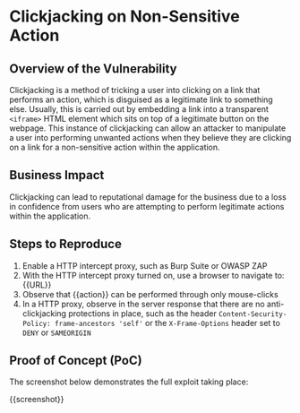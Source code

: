 # Clickjacking on Non-Sensitive Action

## Overview of the Vulnerability

Clickjacking is a method of tricking a user into clicking on a link that performs an action, which is disguised as a legitimate link to something else. Usually, this is carried out by embedding a link into a transparent `<iframe>` HTML element which sits on top of a legitimate button on the webpage. This instance of clickjacking can allow an attacker to manipulate a user into performing unwanted actions when they believe they are clicking on a link for a non-sensitive action within the application.

## Business Impact

Clickjacking can lead to reputational damage for the business due to a loss in confidence from users who are attempting to perform legitimate actions within the application.

## Steps to Reproduce

1. Enable a HTTP intercept proxy, such as Burp Suite or OWASP ZAP
1. With the HTTP intercept proxy turned on, use a browser to navigate to: {{URL}}
1. Observe that {{action}} can be performed through only mouse-clicks
1. In a HTTP proxy, observe in the server response that there are no anti-clickjacking protections in place, such as the header `Content-Security-Policy: frame-ancestors 'self'` or the `X-Frame-Options` header  set to `DENY` or `SAMEORIGIN`

## Proof of Concept (PoC)

The screenshot below demonstrates the full exploit taking place:

{{screenshot}}
